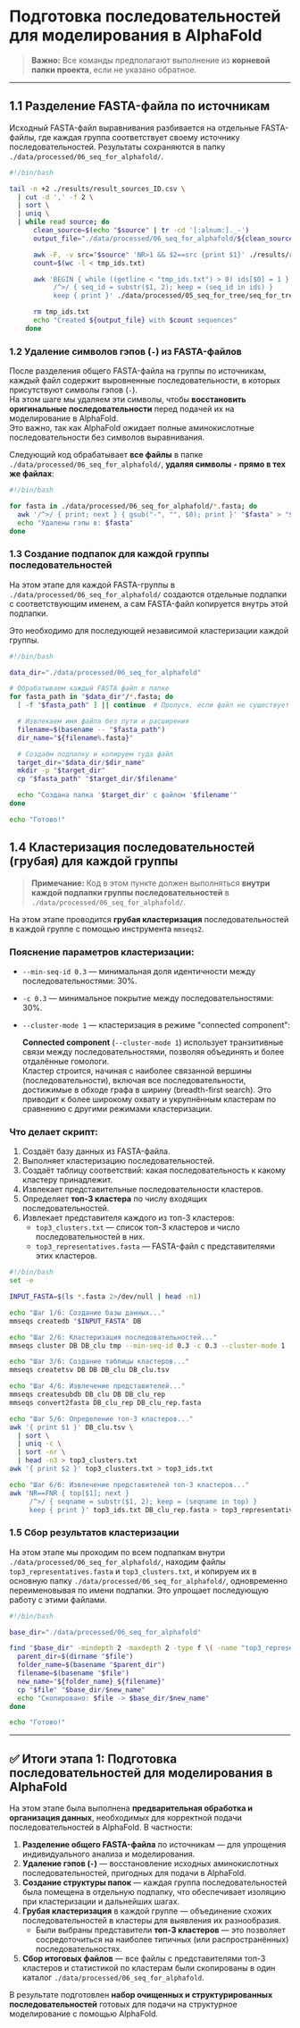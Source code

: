 # Подготовка последовательностей для моделирования в AlphaFold

> **Важно:** Все команды предполагают выполнение из **корневой папки проекта**, если не указано обратное.

---

## 1.1 Разделение FASTA-файла по источникам

Исходный FASTA-файл выравнивания разбивается на отдельные FASTA-файлы, где каждая группа соответствует своему источнику последовательностей. Результаты сохраняются в папку `./data/processed/06_seq_for_alphafold/`.

```bash
#!/bin/bash

tail -n +2 ./results/result_sources_ID.csv \
  | cut -d ',' -f 2 \
  | sort \
  | uniq \
  | while read source; do
      clean_source=$(echo "$source" | tr -cd '[:alnum:]._-')
      output_file="./data/processed/06_seq_for_alphafold/${clean_source}.fasta"

      awk -F, -v src="$source" 'NR>1 && $2==src {print $1}' ./results/result_sources_ID.csv > tmp_ids.txt
      count=$(wc -l < tmp_ids.txt)

      awk 'BEGIN { while ((getline < "tmp_ids.txt") > 0) ids[$0] = 1 }
           /^>/ { seq_id = substr($1, 2); keep = (seq_id in ids) }
           keep { print }' ./data/processed/05_seq_for_tree/seq_for_tree_v7.fasta > "$output_file"

      rm tmp_ids.txt
      echo "Created ${output_file} with $count sequences"
    done
```
### 1.2 Удаление символов гэпов (`-`) из FASTA-файлов

После разделения общего FASTA-файла на группы по источникам, каждый файл содержит выровненные последовательности, в которых присутствуют символы гэпов (`-`).  
На этом шаге мы удаляем эти символы, чтобы **восстановить оригинальные последовательности** перед подачей их на моделирование в AlphaFold.  
Это важно, так как AlphaFold ожидает полные аминокислотные последовательности без символов выравнивания.

Следующий код обрабатывает **все файлы** в папке `./data/processed/06_seq_for_alphafold/`, **удаляя символы `-` прямо в тех же файлах**:

```bash
#!/bin/bash

for fasta in ./data/processed/06_seq_for_alphafold/*.fasta; do
  awk '/^>/ { print; next } { gsub("-", "", $0); print }' "$fasta" > "${fasta}.tmp" && mv "${fasta}.tmp" "$fasta"
  echo "Удалены гэпы в: $fasta"
done
```

### 1.3 Создание подпапок для каждой группы последовательностей

На этом этапе для каждой FASTA-группы в `./data/processed/06_seq_for_alphafold/` создаются отдельные подпапки с соответствующим именем, а сам FASTA-файл копируется внутрь этой подпапки.

Это необходимо для последующей независимой кластеризации каждой группы.

```bash
#!/bin/bash

data_dir="./data/processed/06_seq_for_alphafold"

# Обрабатываем каждый FASTA файл в папке
for fasta_path in "$data_dir"/*.fasta; do
  [ -f "$fasta_path" ] || continue  # Пропуск, если файл не существует

  # Извлекаем имя файла без пути и расширения
  filename=$(basename -- "$fasta_path")
  dir_name="${filename%.fasta}"

  # Создаём подпапку и копируем туда файл
  target_dir="$data_dir/$dir_name"
  mkdir -p "$target_dir"
  cp "$fasta_path" "$target_dir/$filename"

  echo "Создана папка '$target_dir' с файлом '$filename'"
done

echo "Готово!"
```

## 1.4 Кластеризация последовательностей (грубая) для каждой группы

> **Примечание:** Код в этом пункте должен выполняться **внутри каждой подпапки группы последовательностей** в `./data/processed/06_seq_for_alphafold/`.

На этом этапе проводится **грубая кластеризация** последовательностей в каждой группе с помощью инструмента `mmseqs2`.

### Пояснение параметров кластеризации:

- `--min-seq-id 0.3` — минимальная доля идентичности между последовательностями: 30%.
- `-c 0.3` — минимальное покрытие между последовательностями: 30%.
- `--cluster-mode 1` — кластеризация в режиме "connected component":
  
  **Connected component** (`--cluster-mode 1`) использует транзитивные связи между последовательностями, позволяя объединять и более отдалённые гомологи.  
  Кластер строится, начиная с наиболее связанной вершины (последовательности), включая все последовательности, достижимые в обходе графа в ширину (breadth-first search). Это приводит к более широкому охвату и укрупнённым кластерам по сравнению с другими режимами кластеризации.

### Что делает скрипт:

1. Создаёт базу данных из FASTA-файла.
2. Выполняет кластеризацию последовательностей.
3. Создаёт таблицу соответствий: какая последовательность к какому кластеру принадлежит.
4. Извлекает представительные последовательности кластеров.
5. Определяет **топ-3 кластера** по числу входящих последовательностей.
6. Извлекает представителя каждого из топ-3 кластеров:
   - `top3_clusters.txt` — список топ-3 кластеров и число последовательностей в них.
   - `top3_representatives.fasta` — FASTA-файл с представителями этих кластеров.

```bash
#!/bin/bash
set -e

INPUT_FASTA=$(ls *.fasta 2>/dev/null | head -n1)

echo "Шаг 1/6: Создание базы данных..."
mmseqs createdb "$INPUT_FASTA" DB

echo "Шаг 2/6: Кластеризация последовательностей..."
mmseqs cluster DB DB_clu tmp --min-seq-id 0.3 -c 0.3 --cluster-mode 1

echo "Шаг 3/6: Создание таблицы кластеров..."
mmseqs createtsv DB DB DB_clu DB_clu.tsv

echo "Шаг 4/6: Извлечение представителей..."
mmseqs createsubdb DB_clu DB DB_clu_rep
mmseqs convert2fasta DB_clu_rep DB_clu_rep.fasta

echo "Шаг 5/6: Определение топ-3 кластеров..."
awk '{ print $1 }' DB_clu.tsv \
  | sort \
  | uniq -c \
  | sort -nr \
  | head -n3 > top3_clusters.txt
awk '{ print $2 }' top3_clusters.txt > top3_ids.txt

echo "Шаг 6/6: Извлечение представителей топ-3 кластеров..."
awk 'NR==FNR { top[$1]; next }
     /^>/ { seqname = substr($1, 2); keep = (seqname in top) }
     keep { print }' top3_ids.txt DB_clu_rep.fasta > top3_representatives.fasta
```

### 1.5 Сбор результатов кластеризации

На этом этапе мы проходим по всем подпапкам внутри `./data/processed/06_seq_for_alphafold/`, находим файлы `top3_representatives.fasta` и `top3_clusters.txt`, и копируем их в основную папку `./data/processed/06_seq_for_alphafold/`, одновременно переименовывая по имени подпапки. Это упрощает последующую работу с этими файлами.

```bash
#!/bin/bash

base_dir="./data/processed/06_seq_for_alphafold"

find "$base_dir" -mindepth 2 -maxdepth 2 -type f \( -name "top3_representatives.fasta" -o -name "top3_clusters.txt" \) | while read -r file; do
  parent_dir=$(dirname "$file")
  folder_name=$(basename "$parent_dir")
  filename=$(basename "$file")
  new_name="${folder_name}_${filename}"
  cp "$file" "$base_dir/$new_name"
  echo "Скопировано: $file -> $base_dir/$new_name"
done

echo "Готово!"
```
---

## ✅ Итоги этапа 1: Подготовка последовательностей для моделирования в AlphaFold

На этом этапе была выполнена **предварительная обработка и организация данных**, необходимых для корректной подачи последовательностей в AlphaFold. В частности:

1. **Разделение общего FASTA-файла** по источникам — для упрощения индивидуального анализа и моделирования.
2. **Удаление гэпов (`-`)** — восстановление исходных аминокислотных последовательностей, пригодных для подачи в AlphaFold.
3. **Создание структуры папок** — каждая группа последовательностей была помещена в отдельную подпапку, что обеспечивает изоляцию при кластеризации и дальнейших шагах.
4. **Грубая кластеризация** в каждой группе — объединение схожих последовательностей в кластеры для выявления их разнообразия.
   - Были выбраны представители **топ-3 кластеров** — это позволяет сосредоточиться на наиболее типичных (или распространённых) последовательностях.
5. **Сбор итоговых файлов** — все файлы с представителями топ-3 кластеров и статистикой по кластерам были скопированы в один каталог `./data/processed/06_seq_for_alphafold`.

В результате подготовлен **набор очищенных и структурированных последовательностей** готовых для подачи на структурное моделирование с помощью AlphaFold.
